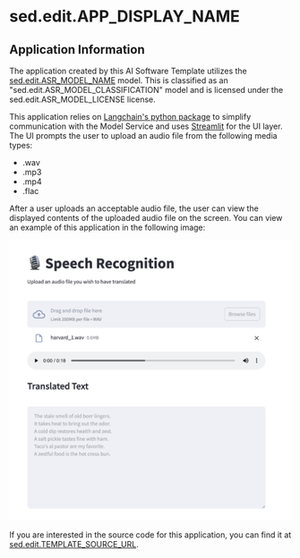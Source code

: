 <!-- Original Recipe README: https://github.com/containers/ai-lab-recipes/blob/main/recipes/audio/audio_to_text/README.md
-->

# sed.edit.APP_DISPLAY_NAME

## Application Information

The application created by this AI Software Template utilizes the [sed.edit.ASR_MODEL_NAME](sed.edit.ASR_MODEL_SRC) model. This is classified as an "sed.edit.ASR_MODEL_CLASSIFICATION" model and is licensed under the sed.edit.ASR_MODEL_LICENSE license.

This application relies on [Langchain's python package](https://python.langchain.com/docs/introduction/) to simplify communication with the Model Service and uses [Streamlit](https://streamlit.io/) for the UI layer. The UI prompts the user to upload an audio file from the following media types:

- .wav
- .mp3
- .mp4
- .flac

After a user uploads an acceptable audio file, the user can view the displayed contents of the uploaded audio file on the screen. You can view an example of this application in the following image:

![image](./images/audio-to-text.png)


If you are interested in the source code for this application, you can find it at [sed.edit.TEMPLATE_SOURCE_URL](sed.edit.TEMPLATE_SOURCE_URL).